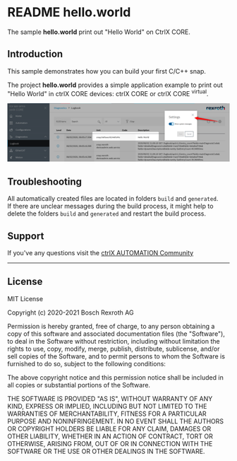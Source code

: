 # README hello.world

The sample __hello.world__ print out "Hello World" on CtrlX CORE.

## Introduction

This sample demonstrates how you can build your first C/C++ snap. 

The project __hello.world__ provides a simple application example to print out "Hello World" in ctrlX CORE devices: ctrlX CORE or ctrlX CORE <sup>virtual</sup>.  

![Output in diagnosis logbook](docs/images/hello.world/messages.in.logbook.png)

## Troubleshooting

All automatically created files are located in folders `build` and `generated`.  
If there are unclear messages during the build process, it might help to delete the folders `build` and `generated` and restart the build process.

## Support

If you've any questions visit the [ctrlX AUTOMATION Community](https://developer.community.boschrexroth.com/)

___

## License

MIT License

Copyright (c) 2020-2021 Bosch Rexroth AG

Permission is hereby granted, free of charge, to any person obtaining a copy
of this software and associated documentation files (the "Software"), to deal
in the Software without restriction, including without limitation the rights
to use, copy, modify, merge, publish, distribute, sublicense, and/or sell
copies of the Software, and to permit persons to whom the Software is
furnished to do so, subject to the following conditions:

The above copyright notice and this permission notice shall be included in all
copies or substantial portions of the Software.

THE SOFTWARE IS PROVIDED "AS IS", WITHOUT WARRANTY OF ANY KIND, EXPRESS OR
IMPLIED, INCLUDING BUT NOT LIMITED TO THE WARRANTIES OF MERCHANTABILITY,
FITNESS FOR A PARTICULAR PURPOSE AND NONINFRINGEMENT. IN NO EVENT SHALL THE
AUTHORS OR COPYRIGHT HOLDERS BE LIABLE FOR ANY CLAIM, DAMAGES OR OTHER
LIABILITY, WHETHER IN AN ACTION OF CONTRACT, TORT OR OTHERWISE, ARISING FROM,
OUT OF OR IN CONNECTION WITH THE SOFTWARE OR THE USE OR OTHER DEALINGS IN THE
SOFTWARE.
